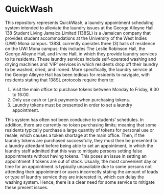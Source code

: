 # QuickWash
This repository represents QuickWash, a laundry appointment scheduling system intended to alleviate the laundry issues at the George Alleyne Hall. 138 Student Living Jamaica Limited (138SL) is a Jamaican company that provides student accommodations at the University of the West Indies (UWI) Mona campus. 138SL currently operates three (3) halls of residence on the UWI Mona campus; this includes The Leslie Robinson Hall, the George Alleyne Hall, and Irvine Hall, in which they provide laundry services to its residents. These laundry services include self-operated washing and drying machines and ‘VIP’ services in which residents drop off their laundry to be washed, dried, and ironed. 
More specifically, the laundry service at the George Alleyne Hall has been tedious for residents to navigate, with residents stating that 138SL protocols require them to:

1. Visit the main office to purchase tokens between Monday to Friday, 8:30 to 16:00.
2. Only use cash or Lynk payments when purchasing tokens.
3. Laundry tokens must be presented in order to set a laundry appointment.

This system has often not been conducive to students’ schedules. In addition, there are currently no token purchasing limits; meaning that some residents typically purchase a large quantity of tokens for personal use or resale, which causes a token shortage at the main office. Then, if the laundry tokens are purchased successfully, they must then be presented to a laundry attendant before being able to set an appointment, in which the laundry staff admitted that this was to mitigate persons setting false appointments without having tokens. This poses an issue in setting an appointment if tokens are out of stock. Usually, the most convenient day or time for an appointment is typically unavailable due to some persons not attending their appointment or users incorrectly stating the amount of loads or type of laundry service they are interested in, which can delay the washing system. Hence, there is a clear need for some service to mitigate these present issues. 

